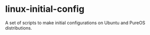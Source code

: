 # linux-initial-config
A set of scripts to make initial configurations on Ubuntu and PureOS distributions.
